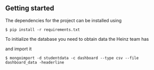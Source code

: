 ## Getting started

The dependencies for the project can be installed using

    $ pip install -r requirements.txt


To initialize the database you need to obtain data the Heinz team has

and import it

    $ mongoimport -d studentdata -c dashboard --type csv --file dashboard_data -headerline
